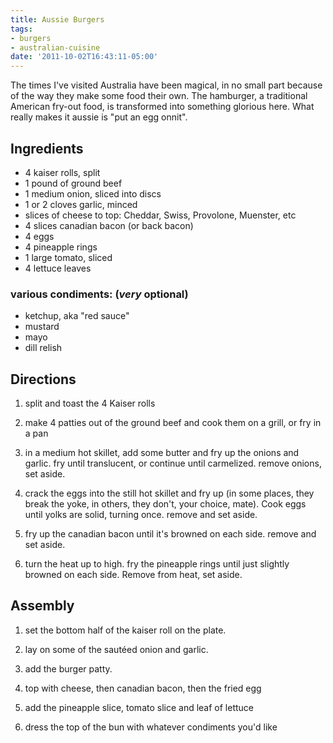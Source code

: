 ```yaml
---
title: Aussie Burgers
tags:
- burgers
- australian-cuisine
date: '2011-10-02T16:43:11-05:00'
---
```

The times I've visited Australia have been magical, in no small part
because of the way they make some food their own. The hamburger, a
traditional American fry-out food, is transformed into something
glorious here. What really makes it aussie is "put an egg onnit".


## Ingredients

* 4 kaiser rolls, split
* 1 pound of ground beef
* 1 medium onion, sliced into discs
* 1 or 2 cloves garlic, minced
* slices of cheese to top: Cheddar, Swiss, Provolone, Muenster, etc
* 4 slices canadian bacon (or back bacon)
* 4 eggs
* 4 pineapple rings
* 1 large tomato, sliced
* 4 lettuce leaves

### various condiments: (*very* optional)

* ketchup, aka "red sauce"
* mustard
* mayo
* dill relish


## Directions

1.  split and toast the 4 Kaiser rolls

1.  make 4 patties out of the ground beef and cook them on a grill, or fry in a pan

1.  in a medium hot skillet, add some butter and fry up the onions and garlic. fry until translucent, or continue until carmelized. remove onions, set aside. 

1.  crack the eggs into the still hot skillet and fry up (in some places, they break the yoke, in others, they don't, your choice, mate). Cook eggs until yolks are solid, turning once. remove and set aside.

1.  fry up the canadian bacon until it's browned on each side. remove and set aside.

1.  turn the heat up to high. fry the pineapple rings until just slightly browned on each side. Remove from heat, set aside.


## Assembly

1.  set the bottom half of the kaiser roll on the plate.

1.  lay on some of the sautéed onion and garlic.

1.  add the burger patty.

1.  top with cheese, then canadian bacon, then the fried egg

1.  add the pineapple slice, tomato slice and leaf of lettuce

1.  dress the top of the bun with whatever condiments you'd like

